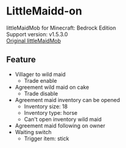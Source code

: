 # LittleMaidd-on  
littleMaidMob for Minecraft: Bedrock Edition  
Support version: v1.5.3.0  
[Original littleMaidMob](http://forum.minecraftuser.jp/viewtopic.php?f=13&t=176)

## Feature  
- Villager to wild maid
  * Trade enable
- Agreement wild maid on cake
  * Trade disable
- Agreement maid inventory can be opened
  * Inventory size: 18
  * Inventory type: horse
  * Can't open inventory wild maid
- Agreement maid following on owner
- Waiting switch
  * Trigger item: stick